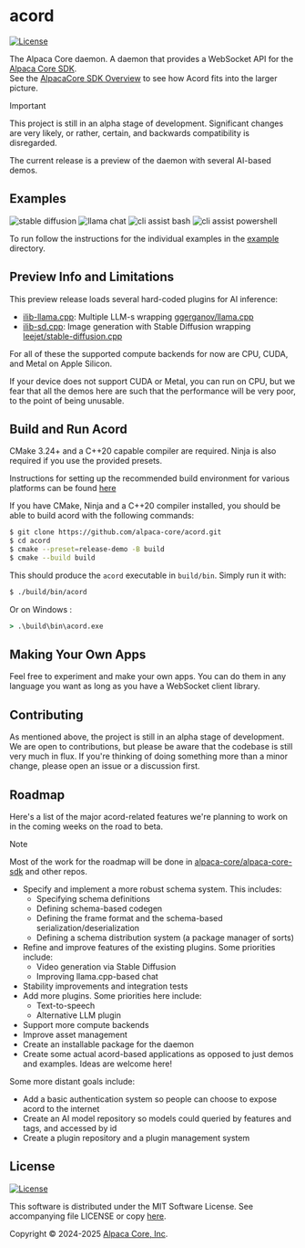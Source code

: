 # acord

[![License](https://img.shields.io/badge/license-MIT-blue.svg)](https://opensource.org/licenses/MIT) 

The Alpaca Core daemon. A daemon that provides a WebSocket API for the [Alpaca Core SDK](https://github.com/alpaca-core/alpaca-core-sdk/). <br>
See the [AlpacaCore SDK Overview](https://www.alpacacore.com/products/overview) to see how Acord fits into the larger picture.

> [!IMPORTANT]
> This project is still in an alpha stage of development. Significant changes are very likely, or rather, certain, and backwards compatibility is disregarded.

The current release is a preview of the daemon with several AI-based demos.

## Examples

![stable diffusion](doc/sd-screencap.webp)
![llama chat](doc/llama-screencap.webp)
![cli assist bash](doc/cli-assist-bash.webp)
![cli assist powershell](doc/cli-assist-ps.webp)

To run follow the instructions for the individual examples in the [example](example) directory.

## Preview Info and Limitations

This preview release loads several hard-coded plugins for AI inference:

* [ilib-llama.cpp](https://github.com/alpaca-core/ilib-llama.cpp): Multiple LLM-s wrapping [ggerganov/llama.cpp](https://github.com/ggerganov/llama.cpp)
* [ilib-sd.cpp](https://github.com/alpaca-core/ilib-sd.cpp): Image generation with Stable Diffusion wrapping [leejet/stable-diffusion.cpp](https://github.com/leejet/stable-diffusion.cpp)

For all of these the supported compute backends for now are CPU, CUDA, and Metal on Apple Silicon.

If your device does not support CUDA or Metal, you can run on CPU, but we fear that all the demos here are such that the performance will be very poor, to the point of being unusable.

## Build and Run Acord

CMake 3.24+ and a C++20 capable compiler are required. Ninja is also required if you use the provided presets.

Instructions for setting up the recommended build environment for various platforms can be found [here](https://github.com/alpaca-core/alpaca-core-sdk/blob/master/doc/dev/dev-env.md)

If you have CMake, Ninja and a C++20 compiler installed, you should be able to build acord with the following commands:

```bash
$ git clone https://github.com/alpaca-core/acord.git
$ cd acord
$ cmake --preset=release-demo -B build
$ cmake --build build
```

This should produce the `acord` executable in `build/bin`. Simply run it with:

```bash
$ ./build/bin/acord
```

Or on Windows
:
```cmd
> .\build\bin\acord.exe
```

## Making Your Own Apps

Feel free to experiment and make your own apps. You can do them in any language you want as long as you have a WebSocket client library.

## Contributing

As mentioned above, the project is still in an alpha stage of development. We are open to contributions, but please be aware that the codebase is still very much in flux. If you're thinking of doing something more than a minor change, please open an issue or a discussion first.

## Roadmap

Here's a list of the major acord-related features we're planning to work on in the coming weeks on the road to beta.

> [!NOTE]
> Most of the work for the roadmap will be done in [alpaca-core/alpaca-core-sdk](https://github.com/alpaca-core/alpaca-core-sdk/) and other repos.

* Specify and implement a more robust schema system. This includes:
    * Specifying schema definitions
    * Defining schema-based codegen
    * Defining the frame format and the schema-based serialization/deserialization
    * Defining a schema distribution system (a package manager of sorts)
* Refine and improve features of the existing plugins. Some priorities include:
    * Video generation via Stable Diffusion
    * Improving llama.cpp-based chat
* Stability improvements and integration tests
* Add more plugins. Some priorities here include:
    * Text-to-speech
    * Alternative LLM plugin
* Support more compute backends
* Improve asset management
* Create an installable package for the daemon
* Create some actual acord-based applications as opposed to just demos and examples. Ideas are welcome here!

Some more distant goals include:

* Add a basic authentication system so people can choose to expose acord to the internet
* Create an AI model repository so models could queried by features and tags, and accessed by id
* Create a plugin repository and a plugin management system

## License

[![License](https://img.shields.io/badge/license-MIT-blue.svg)](https://opensource.org/licenses/MIT)

This software is distributed under the MIT Software License. See accompanying file LICENSE or copy [here](https://opensource.org/licenses/MIT).

Copyright &copy; 2024-2025 [Alpaca Core, Inc](https://alpacacore.com).
